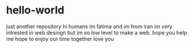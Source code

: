 # hello-world
just another repository
hi humans
im fatima  and im from iran
im very intrested in web desingn but im so low level to make a web.
hope you help me
hope to enjoy our time together
love you
